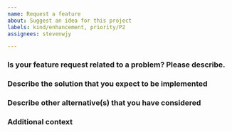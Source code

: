 ```yaml
---
name: Request a feature
about: Suggest an idea for this project
labels: kind/enhancement, priority/P2
assignees: stevenwjy

---
```


<!-- 
Please specify in ISSUES TITLE whether you are addressing client/backend.
* feat(client) for client issues
* feat(backend) for backend issues
* feat(general) for general issues
-->

### Is your feature request related to a problem? Please describe.
<!--
Please provide a clear and concise description of what the problem is.
For example: I dislike [...] because [...].
-->



### Describe the solution that you expect to be implemented
<!--
Please provide a clear and concise description of what you want to happen.
For example: It would be better to implement [...] so that [...].
-->



### Describe other alternative(s) that you have considered
<!--
Please provide a clear and concise description of other alternative(s) to solve the problem.
For example: Aside from the proposed solution, you can also [...].
-->



### Additional context
<!--
Add any other context about the feature request here.
-->


